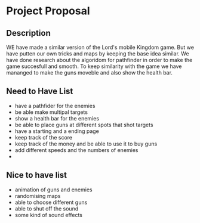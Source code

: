 # Project Proposal

## Description

WE have made a similar version of the Lord's mobile Kingdom game. But we have putten our own tricks and maps by keeping the base idea similar. We have done research about the algoridom for pathfinder in order to make the game succesfull and smooth. To keep similarity with the game we have mananged to make the guns moveble and also show the health bar.

## Need to Have List

- have a pathfider for the enemies
- be able make multipal targets
- show a health bar for the enemies
- be able to place guns at different spots that shot targets
- have a starting and a ending page
- keep track of the score
- keep track of the money and be able to use it to buy guns
- add different speeds and the numbers of enemies
- 

## Nice to have list
- animation of guns and enemies
- randomising maps
- able to choose different guns
- able to shut off the sound
- some kind of sound effects